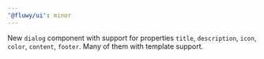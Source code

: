 ```yaml
---
'@fluwy/ui': minor
---
```


New `dialog` component with support for properties `title`, `description`, `icon`, `color`, `content`, `footer`. Many of them with template support.
